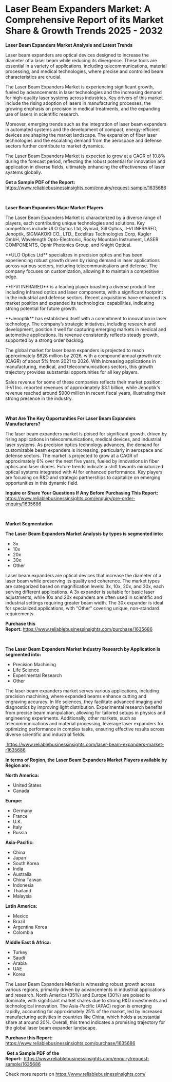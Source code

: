 <p><h1>Laser Beam Expanders Market: A Comprehensive Report of its Market Share & Growth Trends 2025 - 2032</h1></p><p><strong>Laser Beam Expanders Market Analysis and Latest Trends</strong></p>
<p><p>Laser beam expanders are optical devices designed to increase the diameter of a laser beam while reducing its divergence. These tools are essential in a variety of applications, including telecommunications, material processing, and medical technologies, where precise and controlled beam characteristics are crucial.</p><p>The Laser Beam Expanders Market is experiencing significant growth, fueled by advancements in laser technologies and the increasing demand for high-quality laser systems across industries. Key drivers of this market include the rising adoption of lasers in manufacturing processes, the growing emphasis on precision in medical treatments, and the expanding use of lasers in scientific research. </p><p>Moreover, emerging trends such as the integration of laser beam expanders in automated systems and the development of compact, energy-efficient devices are shaping the market landscape. The expansion of fiber laser technologies and the escalating demand from the aerospace and defense sectors further contribute to market dynamics. </p><p>The Laser Beam Expanders Market is expected to grow at a CAGR of 10.8% during the forecast period, reflecting the robust potential for innovation and application in diverse fields, ultimately enhancing the effectiveness of laser systems globally.</p></p>
<p><strong>Get a Sample PDF of the Report:&nbsp;</strong> <a href="https://www.reliablebusinessinsights.com/enquiry/request-sample/1635686?utm_campaign=2820&utm_medium=2&utm_source=Github&utm_content=ia&utm_term=08042025&utm_id=laser-beam-expanders">https://www.reliablebusinessinsights.com/enquiry/request-sample/1635686</a></p>
<p>&nbsp;</p>
<p><strong>Laser Beam Expanders Major Market Players</strong></p>
<p><p>The Laser Beam Expanders Market is characterized by a diverse range of players, each contributing unique technologies and solutions. Key competitors include ULO Optics Ltd, Synrad, Sill Optics, II-VI INFRARED, Jenoptik, SIGMAKOKI CO., LTD., Excelitas Technologies Corp, Kugler GmbH, Wavelength Opto-Electronic, Rocky Mountain Instrument, LASER COMPONENTS, Ophir Photonics Group, and Knight Optical.</p><p>**ULO Optics Ltd** specializes in precision optics and has been experiencing robust growth driven by rising demand in laser applications across various sectors, including telecommunications and defense. The company focuses on customization, allowing it to maintain a competitive edge. </p><p>**II-VI INFRARED** is a leading player boasting a diverse product line including infrared optics and laser components, with a significant footprint in the industrial and defense sectors. Recent acquisitions have enhanced its market position and expanded its technological capabilities, indicating strong potential for future growth.</p><p>**Jenoptik** has established itself with a commitment to innovation in laser technology. The company’s strategic initiatives, including research and development, position it well for capturing emerging markets in medical and automotive applications. Its revenue consistently reflects steady growth, supported by a strong order backlog.</p><p>The global market for laser beam expanders is projected to reach approximately $628 million by 2026, with a compound annual growth rate (CAGR) of about 5% from 2021 to 2026. With increasing applications in manufacturing, medical, and telecommunications sectors, this growth trajectory provides substantial opportunities for all key players.</p><p>Sales revenue for some of these companies reflects their market position: II-VI Inc. reported revenues of approximately $3.1 billion, while Jenoptik's revenue reached around $900 million in recent fiscal years, illustrating their strong presence in the industry.</p></p>
<p>&nbsp;</p>
<p><strong>What Are The Key Opportunities For Laser Beam Expanders Manufacturers?</strong></p>
<p><p>The laser beam expanders market is poised for significant growth, driven by rising applications in telecommunications, medical devices, and industrial laser systems. As precision optics technology advances, the demand for customizable beam expanders is increasing, particularly in aerospace and defense sectors. The market is projected to grow at a CAGR of approximately 6% over the next five years, fueled by innovations in fiber optics and laser diodes. Future trends indicate a shift towards miniaturized optical systems integrated with AI for enhanced performance. Key players are focusing on R&D and strategic partnerships to capitalize on emerging opportunities in this dynamic field.</p></p>
<p><strong>Inquire or Share Your Questions If Any Before Purchasing This Report:</strong> <a href="https://www.reliablebusinessinsights.com/enquiry/pre-order-enquiry/1635686?utm_campaign=2820&utm_medium=2&utm_source=Github&utm_content=ia&utm_term=08042025&utm_id=laser-beam-expanders">https://www.reliablebusinessinsights.com/enquiry/pre-order-enquiry/1635686</a></p>
<p>&nbsp;</p>
<p><strong>Market Segmentation</strong></p>
<p><strong>The Laser Beam Expanders Market Analysis by types is segmented into:</strong></p>
<p><ul><li>3x</li><li>10x</li><li>20x</li><li>30x</li><li>Other</li></ul></p>
<p><p>Laser beam expanders are optical devices that increase the diameter of a laser beam while preserving its quality and coherence. The market types are categorized based on magnification levels: 3x, 10x, 20x, and 30x, each serving different applications. A 3x expander is suitable for basic laser adjustments, while 10x and 20x expanders are often used in scientific and industrial settings requiring greater beam width. The 30x expander is ideal for specialized applications, with "Other" covering unique, non-standard requirements.</p></p>
<p><strong>Purchase this Report:&nbsp;</strong><a href="https://www.reliablebusinessinsights.com/purchase/1635686?utm_campaign=2820&utm_medium=2&utm_source=Github&utm_content=ia&utm_term=08042025&utm_id=laser-beam-expanders">https://www.reliablebusinessinsights.com/purchase/1635686</a></p>
<p>&nbsp;</p>
<p><strong>The Laser Beam Expanders Market Industry Research by Application is segmented into:</strong></p>
<p><ul><li>Precision Machining</li><li>Life Science</li><li>Experimental Research</li><li>Other</li></ul></p>
<p><p>The laser beam expanders market serves various applications, including precision machining, where expanded beams enhance cutting and engraving accuracy. In life sciences, they facilitate advanced imaging and diagnostics by improving light distribution. Experimental research benefits from precise beam manipulation, allowing for tailored setups in physics and engineering experiments. Additionally, other markets, such as telecommunications and material processing, leverage laser expanders for optimizing performance in complex tasks, ensuring effective results across diverse scientific and industrial fields.</p></p>
<p><a href="https://www.reliablebusinessinsights.com/laser-beam-expanders-market-r1635686?utm_campaign=2820&utm_medium=2&utm_source=Github&utm_content=ia&utm_term=08042025&utm_id=laser-beam-expanders">&nbsp;https://www.reliablebusinessinsights.com/laser-beam-expanders-market-r1635686</a></p>
<p><strong>In terms of Region, the Laser Beam Expanders Market Players available by Region are:</strong></p>
<p>
    <p> <strong> North America: </strong>
        <ul>
            <li>United States</li>
            <li>Canada</li>
        </ul>
        </p> 
    <p> <strong> Europe: </strong>
        <ul>
            <li>Germany</li>
            <li>France</li>
            <li>U.K.</li>
            <li>Italy</li>
            <li>Russia</li>
        </ul>
        </p> 
    <p> <strong> Asia-Pacific: </strong>
        <ul>
            <li>China</li>
            <li>Japan</li>
            <li>South Korea</li>
            <li>India</li>
            <li>Australia</li>
            <li>China Taiwan</li>
            <li>Indonesia</li>
            <li>Thailand</li>
            <li>Malaysia</li>
        </ul>
        </p> 
    <p> <strong> Latin America: </strong>
        <ul>
            <li>Mexico</li>
            <li>Brazil</li>
            <li>Argentina Korea</li>
            <li>Colombia</li>
        </ul>
        </p> 
    <p> <strong> Middle East & Africa: </strong>
        <ul>
            <li>Turkey</li>
            <li>Saudi</li>
            <li>Arabia</li>
            <li>UAE</li>
            <li>Korea</li>
        </ul>
    </p>
    </p>
<p><p>The Laser Beam Expanders Market is witnessing robust growth across various regions, primarily driven by advancements in industrial applications and research. North America (35%) and Europe (30%) are poised to dominate, with significant market shares due to strong R&D investments and technological innovation. The Asia-Pacific (APAC) region is emerging rapidly, accounting for approximately 25% of the market, led by increased manufacturing activities in countries like China, which holds a substantial share at around 20%. Overall, this trend indicates a promising trajectory for the global laser beam expander landscape.</p></p>
<p><strong>Purchase this Report: </strong><a href="https://www.reliablebusinessinsights.com/purchase/1635686?utm_campaign=2820&utm_medium=2&utm_source=Github&utm_content=ia&utm_term=08042025&utm_id=laser-beam-expanders">https://www.reliablebusinessinsights.com/purchase/1635686</a></p>
<p>&nbsp;<strong>Get a Sample PDF of the Report:&nbsp;&nbsp;</strong><a href="https://www.reliablebusinessinsights.com/enquiry/request-sample/1635686?utm_campaign=2820&utm_medium=2&utm_source=Github&utm_content=ia&utm_term=08042025&utm_id=laser-beam-expanders">https://www.reliablebusinessinsights.com/enquiry/request-sample/1635686</a></p>
<p><strong></strong></p>
<p>Check more reports on <a href="https://www.reliablebusinessinsights.com/?utm_campaign=2820&utm_medium=2&utm_source=Github&utm_content=ia&utm_term=08042025&utm_id=laser-beam-expanders">https://www.reliablebusinessinsights.com/</a></p>